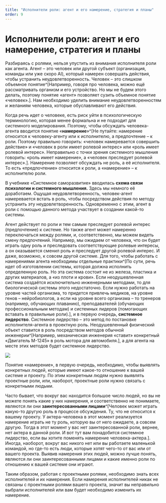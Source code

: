 ```yaml
---
title: "Исполнители роли: агент и его намерение, стратегия и планы"
order: 9
---
```


# Исполнители роли: агент и его намерение, стратегия и планы

Разбираясь с ролями, нельзя упустить из внимания исполнителя роли как агента. Агент – это человек или другой субъект (организация, команды или уже скоро AI), который намерен совершать действия, чтобы устранить неудовлетворенность. Человек – это слишком объемное понятие^[Например, говоря про человека, можно ещё рассматривать организм и его устройство. Но мы не будем этого делать, поэтому понятие «агент» позволяет сузить объемное понятие «человек».]. Нам необходимо уделить внимание неудовлетворенностям и желаниям человека, которые обуславливают его действия.

Когда речь идет о человеке, есть риск уйти в психологическую терминологию, которая менее формальна и не подходит для системного моделирования. Поэтому, чтобы обсуждать человека-агента вводится понятие «**намерение**»^[Не путайте: намерение относится к человеку-агенту или к исполнителю, а предпочтение – к роли. Поэтому правильно говорить: «человек намеревается совершить действие» и «человек в роли имеет ролевой интерес» или «роль имеет ролевой интерес». Неправильно с точки зрения системного мышления говорить: «роль имеет намерение», а «человек преследует ролевой интерес».]. Намерение позволяет обсуждать не роль, а её исполнителя. То есть «предпочтение» относится к роли, а «намерение» – к исполнителю роли.

В учебнике «Системное саморазвитие» вводилась **схема связи психологии и системного мышления.** Здесь мы немного её доработаем. Ощущая неудовлетворенность, человек-агент намеревается встать в роль, чтобы посредством действия по методу устранить эту неудовлетворенность. Одновременно с этим, агент в роли с помощью данного метода участвует в создании какой-то системы.

Агент действует по роли и тем самым преследует ролевой интерес (предпочтение) к системе. Но также агент может намеренно переключаться между ролями, и, соответственно, мы можем видеть смену предпочтений. Например, мы ожидаем от человека, что он будет играть одну роль и преследовать соответствующие ролевые интересы, а он оказывается сменил роль и преследует другой ролевой интерес. И даже, возможно, к совсем другой системе. Для того, чтобы работать с намерениями агента необходимы отдельные практики^[По сути, речь идет об изготовлении системы, которая должна исполнить определенную роль. Но эта система состоит не из железа, пластика и других материалов, а «из плоти и крови». Если неодушевленная система создаётся исключительно инженерными методами, то для биологической системы этого недостаточно. Если нужно работать на уровне частей организма, то придется привлечь медиков, на уровне генов – нейробиологов, а если на уровне всего организма – то тренеров (например, обучающих плаванию), преподавателей (обучающих профессиональным методам) и системных лидеров (помогающих вставать в правильные роли).], и в первую очередь, **системное лидерство**. Системное лидерство – это метод по постановке исполнителя-агента в проектную роль. Неодушевленный физический объект ставится в роль посредством методов обычной инженерии^[Например, механическая инженерия «ставит» конкретный «Двигатель М-1245» в роль мотора для автомобиля.], а для агента на месте этих методов будет системное лидерство.

![](/ru/systems-thinking-introduction/14.png)

Понятие «намерение», в первую очередь, необходимо, чтобы выявлять конкретных людей, которые имеют какое-то отношение к вашей системе и проекту. По этим конкретным людям нужно выявлять проектные роли, или, наоборот, проектные роли нужно связать с конкретными людьми.

Часто бывает, что вокруг вас находится большое число людей, но вы не можете понять какие у них намерения, и соответственно не понимаете, являются ли они **заинтересованными лицами**^[Человек может играть какую-то другую роль в процессе обсуждения. Ту, что не относится к вашему проекту. У актера-человека в этот момент реализуется намерение играть не ту роль, которую вы от него ожидаете, а совсем другую. Тогда в этот момент у вас нет заинтересованной роли, вернее, нет актера в данной роли. И вот тут вам понадобится системное лидерство, если вы хотите поменять намерение человека-актера.]. Иногда, наоборот, вокруг вас никого нет или вы работаете маленькой командой, но где-то есть люди, которые хотят чего-то от вас или от вашего проекта. Выявив намерения этих людей, можно лучше понять, являются ли они заинтересованными лицами и какие именно роли по отношению к вашей системе они играют.

Таким образом, работая с проектными ролями, необходимо знать всех исполнителей и их намерения. Если намерения исполнителей никак не связаны с проектными ролями вашего проекта, значит вы неправильно выбрали исполнителей или вам будет необходимо изменить их намерение.